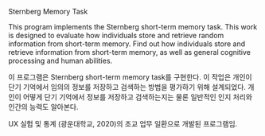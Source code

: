 Sternberg Memory Task

This program implements the Sternberg short-term memory task.
This work is designed to evaluate how individuals store and retrieve random information from short-term memory.
Find out how individuals store and retrieve information from short-term memory, as well as general cognitive processing and human abilities.

이 프로그램은 Sternberg short-term memory task를 구현한다.
이 작업은 개인이 단기 기억에서 임의의 정보를 저장하고 검색하는 방법을 평가하기 위해 설계되었다.
개인이 어떻게 단기 기억에서 정보를 저장하고 검색하는지는 물론 일반적인 인지 처리와 인간의 능력도 알아본다.

UX 실험 및 통계 (광운대학교, 2020)의 조교 업무 일환으로 개발된 프로그램임.
